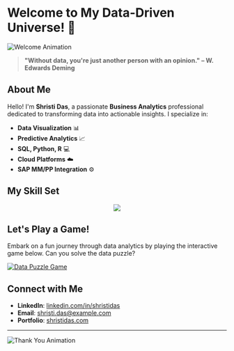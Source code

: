 # Welcome to My Data-Driven Universe! 🚀

![Welcome Animation](https://media.giphy.com/media/qgQUggAC3Pfv687qPC/giphy.gif)

> **"Without data, you're just another person with an opinion." – W. Edwards Deming**

## About Me

Hello! I'm **Shristi Das**, a passionate **Business Analytics** professional dedicated to transforming data into actionable insights. I specialize in:

- **Data Visualization** 📊
- **Predictive Analytics** 📈
- **SQL, Python, R** 💻
- **Cloud Platforms** ☁️
- **SAP MM/PP Integration** ⚙️

## My Skill Set

<p align="center">
  <a href="https://skillicons.dev">
    <img src="https://skillicons.dev/icons?i=python,r,sql,aws,gcp,tableau,powerbi,sap" />
  </a>
</p>

## Let's Play a Game!

Embark on a fun journey through data analytics by playing the interactive game below. Can you solve the data puzzle?

[![Data Puzzle Game](https://img.shields.io/badge/Play-Data_Puzzle_Game-blue?style=for-the-badge)](https://your-game-link.com)

## Connect with Me

- **LinkedIn**: [linkedin.com/in/shristidas](https://www.linkedin.com/in/shristidas)
- **Email**: [shristi.das@example.com](mailto:shristi.das@example.com)
- **Portfolio**: [shristidas.com](https://shristidas.com)

---

![Thank You Animation](https://readme-typing-svg.demolab.com/?lines=Thanks+for+visiting+my+profile!;Let's+turn+data+into+action!&center=true&width=500&height=40)
